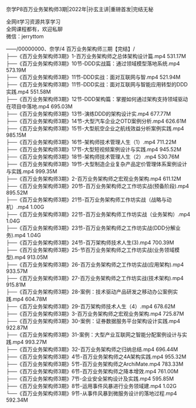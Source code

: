 奈学P8百万业务架构师3期|2022年|孙玄主讲|重磅首发|完结无秘

全网it学习资源共享学习<br>全网课程都有，欢迎私聊<br>微信：jerryttom<br>

——/00000000、奈学/4 百万业务架构师三期【完结】/<br> ├──《百万业务架构师3期》1-百万业务架构师之总体架构设计篇.mp4 531.17M<br> ├──《百万业务架构师3期》10节-DDD实战篇：通过领域模型落地系统.mp4 573.19M<br> ├──《百万业务架构师3期》11节-DDD实战：面对互联网与智.mp4 521.94M<br> ├──《百万业务架构师3期》11节-DDD实战：面对互联网与智能应用转型的DDD实践.mp4 551.58M<br> ├──《百万业务架构师3期》12节-DDD架构篇：掌握如何通过架构支持领域驱动在项目中落地.mp4 695.03M<br> ├──《百万业务架构师3期》13节-演练DDD的架构设计实.mp4 677.77M<br> ├──《百万业务架构师3期》14节-大型汽车企业之OTD案例分析.mp4 626.61M<br> ├──《百万业务架构师3期》15节-大型航空企业之航线效益分析案例实践.mp4 985.15M<br> ├──《百万业务架构师3期》16节-架构师技术管理人生（1）.mp4 711.22M<br> ├──《百万业务架构师3期》17节-大型短视频案例设计与实践.mp4 945.52M<br> ├──《百万业务架构师3期》18节-架构师技术管理人生（2）.mp4 530.76M<br> ├──《百万业务架构师3期》19节-大型制造企业复杂产品定价管理体系案例设计与实践.mp4 999.35M<br> ├──《百万业务架构师3期》2-百万业务架构师之宏观业务架构.mp4 611.12M<br> ├──《百万业务架构师3期》20节-百万业务架构师之工作坊实战(预备阶段).mp4 895.52M<br> ├──《百万业务架构师3期》21节-百万业务架构师工作坊实战（战略与动机）.mp4 1.00G<br> ├──《百万业务架构师3期》22节-百万业务架构师工作坊实战（业务架构）.mp4 1.04G<br> ├──《百万业务架构师3期》23节-百万业务架构师之工作坊实战(DDD分解业务).mp4 1.04G<br> ├──《百万业务架构师3期》24节-百万架构师技术人生(3).mp4 700.39M<br> ├──《百万业务架构师3期》25-节百万业务架构师之工作坊实战(业务领域模型).mp4 913.05M<br> ├──《百万业务架构师3期》26-百万业务架构师之工作坊实战(应用架构).mp4 933.57M<br> ├──《百万业务架构师3期》27-百万业务架构师之工作坊实战(技术架构).mp4 915.81M<br> ├──《百万业务架构师3期》28-案例：技术驱动产品研发之移动办公案例实践.mp4 604.78M<br> ├──《百万业务架构师3期》29-百万架构师技术人生（4）.mp4 678.62M<br> ├──《百万业务架构师3期》3-百万业务架构师之宏观业务架构.mp4 725.87M<br> ├──《百万业务架构师3期》30-案例：证券数据服务平台架构设计实践.mp4 922.87M<br> ├──《百万业务架构师3期》31-案例：大型产业互联网之智能分配案例设计与实践.mp4 993.27M<br> ├──《百万业务架构师3期》32-百万业务架构师之归纳总结.mp4 696.44M<br> ├──《百万业务架构师3期》4节-百万业务架构师之4A架构实践.mp4 955.32M<br> ├──《百万业务架构师3期》5节-百万业务架构师之ArchiMate.mp4 783.33M<br> ├──《百万业务架构师3期》6节-百万业务架构师之降本增效.mp4 761.00M<br> ├──《百万业务架构师3期》7节-企业安全架构设计及实践.mp4 595.85M<br> ├──《百万业务架构师3期》8节-运用事件风暴进行业务领域建.mp4 1.02G<br> └──《百万业务架构师3期》9节-从事件风暴到微服务设计的落地过程.mp4 592.34M